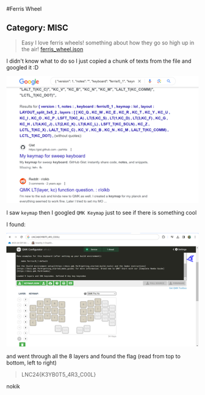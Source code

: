 #Ferris Wheel
## Category: MISC

> Easy
> I love ferris wheels! something about how they go so high up in the air!
[ferris_wheel.json](./ferris_wheel.json)


I didn't know what to do so I just copied a chunk of texts from the file and googled it :D

![Random](random.png)

I saw `keymap` then I googled `QMK Keymap` just to see if there is something cool

I found:

![Keymap](keymap.png)

and went through all the 8 layers and found the flag (read from top to bottom, left to right)
> LNC24{K3YB0T5_4R3_C00L}

nokik
